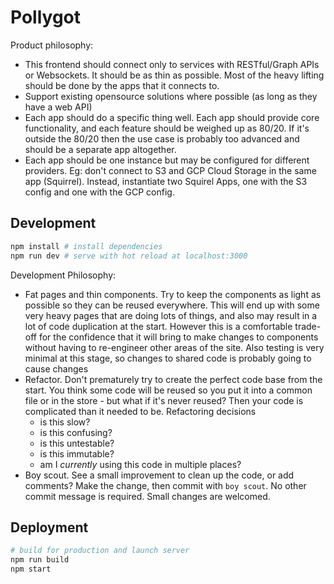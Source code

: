 # Pollygot

Product philosophy:

- This frontend should connect only to services with RESTful/Graph APIs or Websockets. It should be as thin as possible. Most of the heavy lifting should be done by the apps that it connects to.
- Support existing opensource solutions where possible (as long as they have a web API)
- Each app should do a specific thing well. Each app should provide core functionality, and each feature should be weighed up as 80/20. If it's outside the 80/20 then the use case is probably too advanced and should be a separate app altogether. 
- Each app should be one instance but may be configured for different providers. Eg: don't connect to S3 and GCP Cloud Storage in the same app (Squirrel). Instead, instantiate two Squirel Apps, one with the S3 config and one with the GCP config.


## Development

``` bash
npm install # install dependencies
npm run dev # serve with hot reload at localhost:3000
```

Development Philosophy:

- Fat pages and thin components. Try to keep the components as light as possible so they can be reused everywhere. This will end up with some very heavy pages that are doing lots of things, and also may result in a lot of code duplication at the start. However this is a comfortable trade-off for the confidence that it will bring to make changes to components without having to re-engineer other areas of the site. Also testing is very minimal at this stage, so changes to shared code is probably going to cause changes
- Refactor. Don't prematurely try to create the perfect code base from the start. You think some code will be reused so you put it into a common file or in the store - but what if it's never reused? Then your code is complicated than it needed to be. Refactoring decisions
  - is this slow?
  - is this confusing?
  - is this untestable?
  - is this immutable?
  - am I *currently* using this code in multiple places?
- Boy scout. See a small improvement to clean up the code, or add comments? Make the change, then commit with `boy scout`. No other commit message is required. Small changes are welcomed.

## Deployment

``` bash
# build for production and launch server
npm run build
npm start
```

